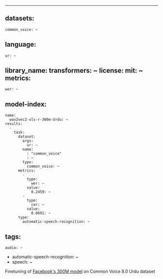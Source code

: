 --- 
datasets: 
  - 
    common_voice: ~
language: 
  - 
    ur: ~
library_name: 
  transformers: ~
license: 
  mit: ~
metrics: 
  - 
    wer: ~
model-index: 
  - 
    name: 
      wav2vec2-xls-r-300m-Urdu: ~
    results: 
      - 
        task: 
          dataset: 
            args: 
              ur: ~
            name: 
              : "common_voice"
              : ~
            type: 
              common_voice: ~
          metrics: 
            - 
              type: 
                wer: ~
              value: 
                0.2459: ~
            - 
              type: 
                cer: ~
              value: 
                0.0691: ~
          type: 
            automatic-speech-recognition: ~
tags: 
  - 
    audio: ~
  - 
    automatic-speech-recognition: ~
  - 
    speech: ~

Finetuning of [Facebook's 300M model](https://huggingface.co/facebook/wav2vec2-xls-r-300m) on Common Voice 8.0 Urdu dataset